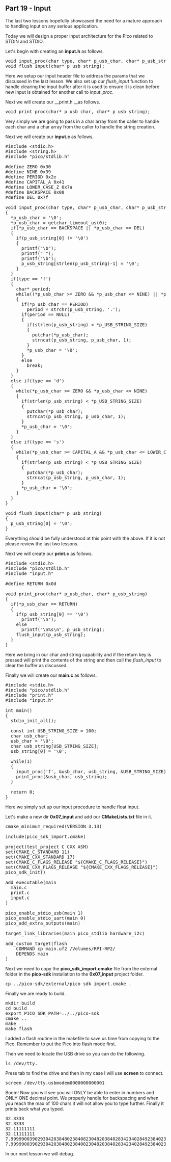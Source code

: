 ## Part 19 - Input

The last two lessons hopefully showcased the need for a mature approach to handling input on any serious application.

Today we will design a proper input architecture for the Pico related to STDIN and STDIO.

Let's begin with creating an __input.h__ as follows.

<pre spellcheck="false">void input_proc(char type, char* p_usb_char, char* p_usb_string, const int* p_USB_STRING_SIZE);
void flush_input(char* p_usb_string);
</pre>

Here we setup our input header file to address the params that we discussed in the last lesson. We also set up our _flush\_input_ function to handle clearing the input buffer after it is used to ensure it is clean before new input is obtained for another call to _input\_proc_.

Next we will create our __print.h __as follows.

<pre spellcheck="false">void print_proc(char* p_usb_char, char* p_usb_string);
</pre>

Very simply we are going to pass in a char array from the caller to handle each char and a char array from the caller to handle the string creation.

Next we will create our __input.c__ as follows.

<pre spellcheck="false">#include &lt;stdio.h&gt;
#include &lt;string.h&gt;
#include "pico/stdlib.h"

#define ZERO 0x30
#define NINE 0x39
#define PERIOD 0x2e
#define CAPITAL_A 0x41
#define LOWER_CASE_Z 0x7a
#define BACKSPACE 0x08
#define DEL 0x7f

void input_proc(char type, char* p_usb_char, char* p_usb_string, const int* p_USB_STRING_SIZE)
{
&nbsp; *p_usb_char = '\0';
&nbsp; *p_usb_char = getchar_timeout_us(0);
&nbsp; if(*p_usb_char == BACKSPACE || *p_usb_char == DEL)
&nbsp; {
&nbsp; &nbsp; if(p_usb_string[0] != '\0')
&nbsp; &nbsp; {
&nbsp; &nbsp; &nbsp; printf("\b");
&nbsp; &nbsp; &nbsp; printf(" ");
&nbsp; &nbsp; &nbsp; printf("\b");
&nbsp; &nbsp; &nbsp; p_usb_string[strlen(p_usb_string)-1] = '\0';
&nbsp; &nbsp; }
&nbsp; }
&nbsp; if(type == 'f')
&nbsp; {&nbsp;
&nbsp; &nbsp; char* period;
&nbsp; &nbsp; while((*p_usb_char &gt;= ZERO &amp;&amp; *p_usb_char &lt;= NINE) || *p_usb_char == PERIOD)
&nbsp; &nbsp; {
&nbsp; &nbsp; &nbsp; if(*p_usb_char == PERIOD)
&nbsp; &nbsp; &nbsp; &nbsp; period = strchr(p_usb_string, '.');
&nbsp; &nbsp; &nbsp; if(period == NULL)&nbsp;
&nbsp; &nbsp; &nbsp; {
&nbsp; &nbsp; &nbsp; &nbsp; if(strlen(p_usb_string) &lt; *p_USB_STRING_SIZE)
&nbsp; &nbsp; &nbsp; &nbsp; {
&nbsp; &nbsp; &nbsp; &nbsp; &nbsp; putchar(*p_usb_char);
&nbsp; &nbsp; &nbsp; &nbsp; &nbsp; strncat(p_usb_string, p_usb_char, 1);
&nbsp; &nbsp; &nbsp; &nbsp; }
&nbsp; &nbsp; &nbsp; &nbsp; *p_usb_char = '\0';
&nbsp; &nbsp; &nbsp; }
&nbsp; &nbsp; &nbsp; else
&nbsp; &nbsp; &nbsp; &nbsp; break;
&nbsp; &nbsp; }
&nbsp; }
&nbsp; else if(type == 'd')
&nbsp; {&nbsp;
&nbsp; &nbsp; while(*p_usb_char &gt;= ZERO &amp;&amp; *p_usb_char &lt;= NINE)
&nbsp; &nbsp; {
&nbsp; &nbsp; &nbsp; if(strlen(p_usb_string) &lt; *p_USB_STRING_SIZE)
&nbsp; &nbsp; &nbsp; {
&nbsp; &nbsp; &nbsp; &nbsp; putchar(*p_usb_char);
&nbsp; &nbsp; &nbsp; &nbsp; strncat(p_usb_string, p_usb_char, 1);
&nbsp; &nbsp; &nbsp; }
&nbsp; &nbsp; &nbsp; *p_usb_char = '\0';
&nbsp; &nbsp; }
&nbsp; }
&nbsp; else if(type == 's')
&nbsp; {&nbsp;
&nbsp; &nbsp; while(*p_usb_char &gt;= CAPITAL_A &amp;&amp; *p_usb_char &lt;= LOWER_CASE_Z)
&nbsp; &nbsp; {
&nbsp; &nbsp; &nbsp; if(strlen(p_usb_string) &lt; *p_USB_STRING_SIZE)
&nbsp; &nbsp; &nbsp; {
&nbsp; &nbsp; &nbsp; &nbsp; putchar(*p_usb_char);
&nbsp; &nbsp; &nbsp; &nbsp; strncat(p_usb_string, p_usb_char, 1);
&nbsp; &nbsp; &nbsp; }
&nbsp; &nbsp; &nbsp; *p_usb_char = '\0';
&nbsp; &nbsp; }
&nbsp; }
}

void flush_input(char* p_usb_string)
{
&nbsp; p_usb_string[0] = '\0';
}
</pre>

Everything should be fully understood at this point with the above. If it is not please review the last two lessons.

Next we will create our __print.c__ as follows.

<pre spellcheck="false">#include &lt;stdio.h&gt;
#include "pico/stdlib.h"
#include "input.h"

#define RETURN 0x0d

void print_proc(char* p_usb_char, char* p_usb_string)
{
&nbsp; if(*p_usb_char == RETURN)
&nbsp; {
&nbsp; &nbsp; if(p_usb_string[0] == '\0')
&nbsp; &nbsp; &nbsp; printf("\n");
&nbsp; &nbsp; else
&nbsp; &nbsp; &nbsp; printf("\n%s\n", p_usb_string);
&nbsp; &nbsp; flush_input(p_usb_string);
&nbsp; }
}
</pre>

Here we bring in our char and string capability and if the return key is pressed will print the contents of the string and then call the _flush\_input_ to clear the buffer as discussed.

Finally we will create our __main.c__ as follows.

<pre spellcheck="false">#include &lt;stdio.h&gt;
#include "pico/stdlib.h"
#include "print.h"
#include "input.h"

int main()
{
&nbsp; stdio_init_all();

&nbsp; const int USB_STRING_SIZE = 100;
&nbsp; char usb_char;
&nbsp; usb_char = '\0';
&nbsp; char usb_string[USB_STRING_SIZE];
&nbsp; usb_string[0] = '\0';
&nbsp;&nbsp;
&nbsp; while(1)
&nbsp; {&nbsp; &nbsp;
&nbsp; &nbsp; input_proc('f', &amp;usb_char, usb_string, &amp;USB_STRING_SIZE);
&nbsp; &nbsp; print_proc(&amp;usb_char, usb_string);
&nbsp; }

&nbsp; return 0;
}
</pre>

Here we simply set up our input procedure to handle float input.

Let's make a new dir&nbsp;__0x07\_input__&nbsp;and add our&nbsp;__CMakeLists.txt__&nbsp;file in it.

<pre spellcheck="false">cmake_minimum_required(VERSION 3.13)

include(pico_sdk_import.cmake)

project(test_project C CXX ASM)
set(CMAKE_C_STANDARD 11)&nbsp;
set(CMAKE_CXX_STANDARD 17)&nbsp;
set(CMAKE_C_FLAGS_RELEASE "${CMAKE_C_FLAGS_RELEASE}")
set(CMAKE_CXX_FLAGS_RELEASE "${CMAKE_CXX_FLAGS_RELEASE}")
pico_sdk_init()

add_executable(main
&nbsp; main.c
&nbsp; print.c
&nbsp; input.c
)

pico_enable_stdio_usb(main 1)
pico_enable_stdio_uart(main 0)
pico_add_extra_outputs(main)

target_link_libraries(main pico_stdlib hardware_i2c)

add_custom_target(flash
&nbsp; &nbsp; COMMAND cp main.uf2 /Volumes/RPI-RP2/
&nbsp; &nbsp; DEPENDS main
)
</pre>

Next we need to copy the&nbsp;__pico\_sdk\_import.cmake__&nbsp;file from the external folder in the&nbsp;__pico-sdk__&nbsp;installation to the&nbsp;__0x07\_input__&nbsp;project folder.

<pre spellcheck="false">cp ../pico-sdk/external/pico_sdk_import.cmake .
</pre>

Finally we are ready to build.

<pre spellcheck="false">mkdir build
cd build
export PICO_SDK_PATH=../../pico-sdk
cmake ..
make
make flash
</pre>

I added a flash routine in the makefile to save us time from copying to the Pico. Remember to put the Pico into flash mode first.

Then we need to locate the USB drive so you can do the following.

<pre spellcheck="false">ls /dev/tty.
</pre>

Press tab to find the drive and then in my case I will use&nbsp;__screen__&nbsp;to connect.

<pre spellcheck="false">screen /dev/tty.usbmodem0000000000001
</pre>

Boom! Now you will see you will ONLY be able to enter in numbers and ONLY ONE decimal point. We properly handle for backspacing and when you reach the max of 100 chars it will not allow you to type further. Finally it prints back what you typed.

<pre spellcheck="false">32.3333
32.3333
32.11111111
32.11111111
7.99999003902930420384802384082304820384028342340284923840238948230482938429034823948293849023849223
7.99999003902930420384802384082304820384028342340284923840238948230482938429034823948293849023849223
</pre>

In our next lesson we will debug.